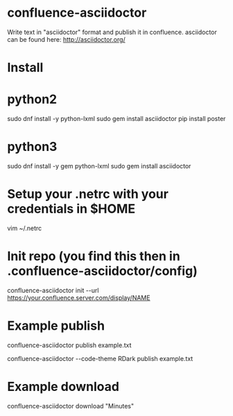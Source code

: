 # confluence-asciidoctor
Write text in "asciidoctor" format and publish it in confluence.
asciidoctor can be found here: http://asciidoctor.org/

# Install

# python2
sudo dnf install -y python-lxml 
sudo gem install asciidoctor
pip install poster

# python3
sudo dnf install -y gem python-lxml
sudo gem install asciidoctor

# Setup your .netrc with your credentials in $HOME
vim ~/.netrc

# Init repo (you find this then in .confluence-asciidoctor/config)
confluence-asciidoctor init --url https://your.confluence.server.com/display/NAME

# Example publish
confluence-asciidoctor publish example.txt

confluence-asciidoctor --code-theme RDark publish example.txt

# Example download
confluence-asciidoctor download "Minutes"
